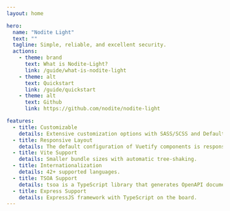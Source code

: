 ```yaml
---
layout: home

hero:
  name: "Nodite Light"
  text: ""
  tagline: Simple, reliable, and excellent security.
  actions:
    - theme: brand
      text: What is Nodite-Light?
      link: /guide/what-is-nodite-light
    - theme: alt
      text: Quickstart
      link: /guide/quickstart
    - theme: alt
      text: Github
      link: https://github.com/nodite/nodite-light

features:
  - title: Customizable
    details: Extensive customization options with SASS/SCSS and Default configuration and Blueprints.
  - title: Responsive Layout
    details: The default configuration of Vuetify components is responsive, allowing your application to adapt to different screen sizes.
  - title: Vite Support
    details: Smaller bundle sizes with automatic tree-shaking.
  - title: Internationalization
    details: 42+ supported languages.
  - title: TSOA Support
    details: tsoa is a TypeScript library that generates OpenAPI documentation (Swagger) based on your TypeScript code.
  - title: Express Support
    details: ExpressJS framework with TypeScript on the board.
---
```

